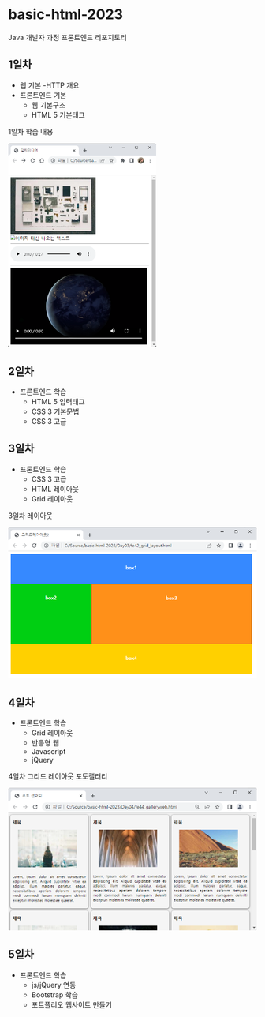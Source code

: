 # basic-html-2023
Java 개발자 과정 프론트엔드 리포지토리

## 1일차
- 웹 기본
    -HTTP 개요
- 프론트엔드 기본
    - 웹 기본구조
    - HTML 5 기본태그

1일차 학습 내용
<!--![멀티미디어](https://raw.githubusercontent.com/yoondy07/basic-html-2023/main/image/day01.png)-->
<img src="https://raw.githubusercontent.com/yoondy07/basic-html-2023/main/image/day01.png" width="300">

## 2일차
- 프론트엔드 학습
    - HTML 5 입력태그
    - CSS 3 기본문법
    - CSS 3 고급

## 3일차
- 프론트엔드 학습
    - CSS 3 고급
    - HTML 레이아웃
    - Grid 레이아웃

3일차 레이아웃

<img src="https://raw.githubusercontent.com/yoondy07/basic-html-2023/main/image/layout.png" width="600">

## 4일차
- 프론트엔드 학습
    - Grid 레이아웃
    - 반응형 웹
    - Javascript
    - jQuery

4일차 그리드 레이아웃 포토갤러리

<img src="https://raw.githubusercontent.com/yoondy07/basic-html-2023/main/image/gallery03.png" width="600">

## 5일차
- 프론트엔드 학습
    - js/jQuery 연동
    - Bootstrap 학습
    - 포트폴리오 웹사이트 만들기